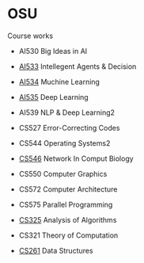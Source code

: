 # OSU
Course works


- AI530 Big Ideas in AI
- [AI533](https://github.com/Ju-Kim98/OSU/tree/main/AI533) Intellegent Agents & Decision 
- [AI534](https://github.com/Ju-Kim98/OSU/tree/main/AI534) Muchine Learning
- [AI535](https://github.com/Ju-Kim98/OSU/tree/main/AI535) Deep Learning
- AI539 NLP & Deep Learning2

- CS527 Error-Correcting Codes
- CS544 Operating Systems2
- [CS546](https://github.com/Ju-Kim98/OSU/tree/main/CS546) Network In Comput Biology
- CS550 Computer Graphics
- CS572 Computer Architecture
- CS575 Parallel Programming

- [CS325](https://github.com/Ju-Kim98/OSU/tree/main/CS325) Analysis of Algorithms
- CS321 Theory of Computation
- [CS261](https://github.com/Ju-Kim98/OSU/tree/main/CS261) Data Structures


